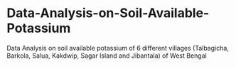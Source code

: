# Data-Analysis-on-Soil-Available-Potassium
Data Analysis on soil available potassium of 6 different villages (Talbagicha, Barkola, Salua, Kakdwip, Sagar Island and Jibantala) of West Bengal
